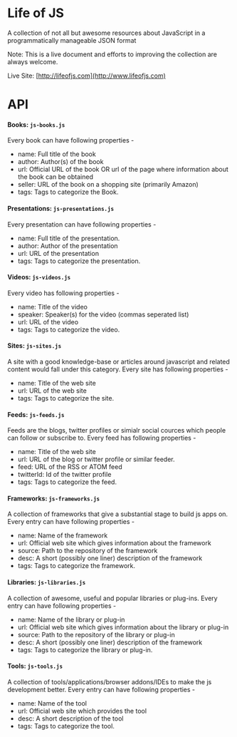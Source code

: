 Life of JS
========

A collection of not all but awesome resources about JavaScript in a programmatically manageable JSON format

Note: This is a live document and efforts to improving the collection are always welcome.

Live Site: [http://lifeofjs.com](http://www.lifeofjs.com)

API
===

#### Books: `js-books.js` ####

Every book can have following properties - 

* name: Full title of the book
* author: Author(s) of the book
* url: Official URL of the book OR url of the page where information about the book can be obtained
* seller: URL of the book on a shopping site (primarily Amazon)
* tags: Tags to categorize the Book.


#### Presentations: `js-presentations.js` ####

Every presentation can have following properties - 

* name: Full title of the presentation.
* author: Author of the presentation
* url: URL of the presentation
* tags: Tags to categorize the presentation.


#### Videos: `js-videos.js` ####

Every video has following properties - 

* name: Title of the video
* speaker: Speaker(s) for the video (commas seperated list)
* url: URL of the video
* tags: Tags to categorize the video.


#### Sites: `js-sites.js` ####

A site with a good knowledge-base or articles around javascript and related content would fall under this category.
Every site has following properties - 

* name: Title of the web site
* url: URL of the web site
* tags: Tags to categorize the site.


#### Feeds: `js-feeds.js` ####

Feeds are the blogs, twitter profiles or simialr social cources which people can follow or subscribe to.
Every feed has following properties - 

* name: Title of the web site
* url: URL of the blog or twitter profile or similar feeder.
* feed: URL of the RSS or ATOM feed
* twitterId: Id of the twitter profile
* tags: Tags to categorize the feed.


#### Frameworks: `js-frameworks.js` ####

A collection of frameworks that give a substantial stage to build js apps on.
Every entry can have following properties - 

* name: Name of the framework
* url: Official web site which gives information about the framework
* source: Path to the repository of the framework
* desc: A short (possibly one liner) description of the framework
* tags: Tags to categorize the framework.


#### Libraries: `js-libraries.js` ####

A collection of awesome, useful and popular libraries or plug-ins.
Every entry can have following properties - 

* name: Name of the library or plug-in
* url: Official web site which gives information about the library or plug-in
* source: Path to the repository of the library or plug-in
* desc: A short (possibly one liner) description of the framework
* tags: Tags to categorize the library or plug-in.


#### Tools: `js-tools.js` ####

A collection of tools/applications/browser addons/IDEs to make the js development better.
Every entry can have following properties - 

* name: Name of the tool
* url: Official web site which provides the tool
* desc: A short description of the tool
* tags: Tags to categorize the tool.